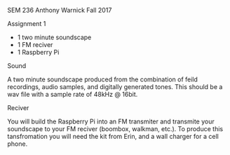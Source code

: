 SEM 236
Anthony Warnick
Fall 2017

Assignment 1

- 1 two minute soundscape
- 1 FM reciver 
- 1 Raspberry Pi

Sound

A two minute soundscape produced from the combination of feild recordings, audio samples, and digitally generated tones. This should be a wav file with a sample rate of 48kHz @ 16bit.

Reciver  

You will build the Raspberry Pi into an FM transmiter and transmite your soundscape to your FM reciver (boombox, walkman, etc.). To produce this tansfromation you will need the kit from Erin, and a wall charger for a cell phone. 


